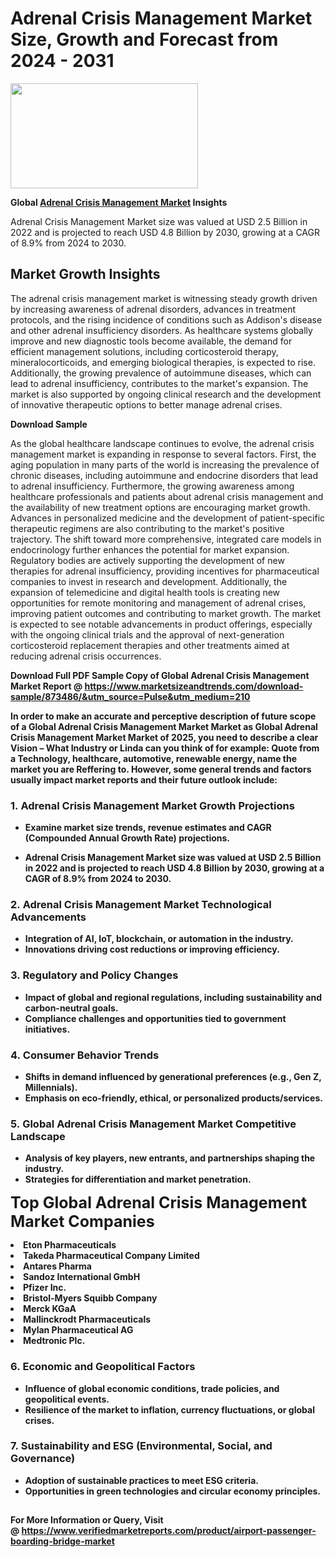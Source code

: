 <H1>Adrenal Crisis Management Market Size, Growth and Forecast from 2024 - 2031</H1><img class="aligncenter size-medium wp-image-584254" src="https://thirdeyenews.in/wp-content/uploads/2024/09/Global-Market-Research-300x168.jpeg" alt="" width="300" height="168" /><p><strong>Global&nbsp;<a href="https://www.marketsizeandtrends.com/download-sample/873486/&amp;utm_source=Pulse&amp;utm_medium=210">Adrenal Crisis Management Market</a> Insights</strong></p><p>Adrenal Crisis Management Market size was valued at USD 2.5 Billion in 2022 and is projected to reach USD 4.8 Billion by 2030, growing at a CAGR of 8.9% from 2024 to 2030.</p><p><h2>Market Growth Insights</h2> <p>The adrenal crisis management market is witnessing steady growth driven by increasing awareness of adrenal disorders, advances in treatment protocols, and the rising incidence of conditions such as Addison's disease and other adrenal insufficiency disorders. As healthcare systems globally improve and new diagnostic tools become available, the demand for efficient management solutions, including corticosteroid therapy, mineralocorticoids, and emerging biological therapies, is expected to rise. Additionally, the growing prevalence of autoimmune diseases, which can lead to adrenal insufficiency, contributes to the market's expansion. The market is also supported by ongoing clinical research and the development of innovative therapeutic options to better manage adrenal crises.</p> <p><strong>Download Sample</strong></p> <p>As the global healthcare landscape continues to evolve, the adrenal crisis management market is expanding in response to several factors. First, the aging population in many parts of the world is increasing the prevalence of chronic diseases, including autoimmune and endocrine disorders that lead to adrenal insufficiency. Furthermore, the growing awareness among healthcare professionals and patients about adrenal crisis management and the availability of new treatment options are encouraging market growth. Advances in personalized medicine and the development of patient-specific therapeutic regimens are also contributing to the market's positive trajectory. The shift toward more comprehensive, integrated care models in endocrinology further enhances the potential for market expansion. Regulatory bodies are actively supporting the development of new therapies for adrenal insufficiency, providing incentives for pharmaceutical companies to invest in research and development. Additionally, the expansion of telemedicine and digital health tools is creating new opportunities for remote monitoring and management of adrenal crises, improving patient outcomes and contributing to market growth. The market is expected to see notable advancements in product offerings, especially with the ongoing clinical trials and the approval of next-generation corticosteroid replacement therapies and other treatments aimed at reducing adrenal crisis occurrences.</p> <p><strong></p><p><span class=""><strong>Download Full PDF Sample Copy of Global Adrenal Crisis Management Market Report</strong> @ <a href="https://www.marketsizeandtrends.com/download-sample/873486/&amp;utm_source=Pulse&amp;utm_medium=210" target="_blank">https://www.marketsizeandtrends.com/download-sample/873486/&amp;utm_source=Pulse&amp;utm_medium=210</a></span></p><p>In order to make an accurate and perceptive description of future scope of a Global&nbsp;Adrenal Crisis Management Market Market as Global&nbsp;Adrenal Crisis Management Market Market of 2025, you need to describe a clear Vision &ndash; What Industry or Linda can you think of for example: Quote from a Technology, healthcare, automotive, renewable energy, name the market you are Reffering to. However, some general trends and factors usually impact market reports and their future outlook include:</p><h3>1.&nbsp;<strong>Adrenal Crisis Management Market Growth Projections</strong></h3><ul><li>Examine market size trends, revenue estimates and CAGR (Compounded Annual Growth Rate) projections.</li><li><p>Adrenal Crisis Management Market size was valued at USD 2.5 Billion in 2022 and is projected to reach USD 4.8 Billion by 2030, growing at a CAGR of 8.9% from 2024 to 2030.</p></li></ul><h3>2.&nbsp;<strong>Adrenal Crisis Management Market Technological Advancements</strong></h3><ul><li>Integration of AI, IoT, blockchain, or automation in the industry.</li><li>Innovations driving cost reductions or improving efficiency.</li></ul><h3>3.&nbsp;<strong>Regulatory and Policy Changes</strong></h3><ul><li>Impact of global and regional regulations, including sustainability and carbon-neutral goals.</li><li>Compliance challenges and opportunities tied to government initiatives.</li></ul><h3>4.&nbsp;<strong>Consumer Behavior Trends</strong></h3><ul><li>Shifts in demand influenced by generational preferences (e.g., Gen Z, Millennials).</li><li>Emphasis on eco-friendly, ethical, or personalized products/services.</li></ul><h3>5.&nbsp;<strong>Global Adrenal Crisis Management Market Competitive Landscape</strong></h3><ul><li>Analysis of key players, new entrants, and partnerships shaping the industry.</li><li>Strategies for differentiation and market penetration.</li></ul><p data-pm-slice="1 1 []"><span style="color: inherit; font-family: inherit; font-size: 25px;">Top Global Adrenal Crisis Management Market Companies</span></p><div class="" data-test-id=""><p><li>Eton Pharmaceuticals</li><li> Takeda Pharmaceutical Company Limited</li><li> Antares Pharma</li><li> Sandoz International GmbH</li><li> Pfizer Inc.</li><li> Bristol-Myers Squibb Company</li><li> Merck KGaA</li><li> Mallinckrodt Pharmaceuticals</li><li> Mylan Pharmaceutical AG</li><li> Medtronic Plc.</li></p></div><h3>6.&nbsp;<strong>Economic and Geopolitical Factors</strong></h3><ul><li>Influence of global economic conditions, trade policies, and geopolitical events.</li><li>Resilience of the market to inflation, currency fluctuations, or global crises.</li></ul><h3>7.&nbsp;<strong>Sustainability and ESG (Environmental, Social, and Governance)</strong></h3><ul><li>Adoption of sustainable practices to meet ESG criteria.</li><li>Opportunities in green technologies and circular economy principles.</li></ul><h2><strong style="font-size: 14px;">For More Information or Query, Visit @&nbsp;</strong><a style="background-color: #ffffff; font-size: 14px;" href="https://www.marketsizeandtrends.com/report/adrenal-crisis-management-market/" target="_blank">https://www.verifiedmarketreports.com/product/airport-passenger-boarding-bridge-market</a></h2>
